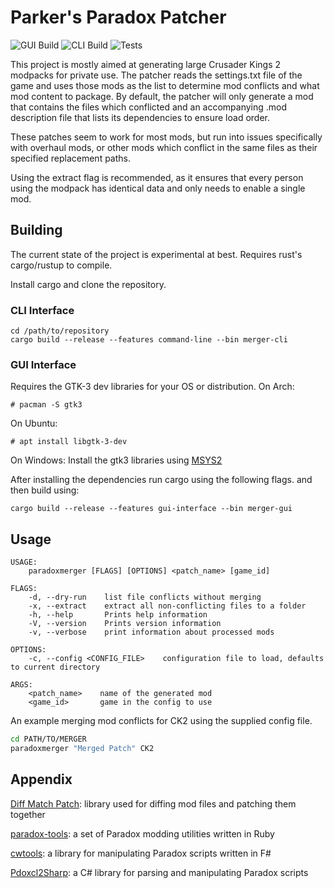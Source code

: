 # Parker's Paradox Patcher

![GUI Build](https://github.com/parkerokonek/paradoxpatcher/workflows/BuildGUI/badge.svg)
![CLI Build](https://github.com/parkerokonek/paradoxpatcher/workflows/BuildCLI/badge.svg)
![Tests](https://github.com/parkerokonek/paradoxpatcher/workflows/Tests/badge.svg)

This project is mostly aimed at generating large Crusader Kings 2 modpacks for private use. The patcher reads the settings.txt file of the game and uses those mods as the list to determine mod conflicts and what mod content to package. By default, the patcher will only generate a mod that contains the files which conflicted and an accompanying .mod description file that lists its dependencies to ensure load order. 

These patches seem to work for most mods, but run into issues specifically with overhaul mods, or other mods which conflict in the same files as their specified replacement paths.

Using the extract flag is recommended, as it ensures that every person using the modpack has identical data and only needs to enable a single mod.
## Building
The current state of the project is experimental at best.
Requires rust's cargo/rustup to compile.

Install cargo and clone the repository.
### CLI Interface
```
cd /path/to/repository
cargo build --release --features command-line --bin merger-cli
```
### GUI Interface
Requires the GTK-3 dev libraries for your OS or distribution.
On Arch:
```
# pacman -S gtk3
```
On Ubuntu:
```
# apt install libgtk-3-dev
```
On Windows:
Install the gtk3 libraries using [MSYS2](https://www.msys2.org/)

After installing the dependencies run cargo using the following flags.
and then build using:
```
cargo build --release --features gui-interface --bin merger-gui
```

## Usage
```
USAGE:
    paradoxmerger [FLAGS] [OPTIONS] <patch_name> [game_id]

FLAGS:
    -d, --dry-run    list file conflicts without merging
    -x, --extract    extract all non-conflicting files to a folder
    -h, --help       Prints help information
    -V, --version    Prints version information
    -v, --verbose    print information about processed mods

OPTIONS:
    -c, --config <CONFIG_FILE>    configuration file to load, defaults to current directory

ARGS:
    <patch_name>    name of the generated mod
    <game_id>       game in the config to use
```

An example merging mod conflicts for CK2 using the supplied config file.
```bash
cd PATH/TO/MERGER
paradoxmerger "Merged Patch" CK2
```
## Appendix
[Diff Match Patch](https://github.com/google/diff-match-patch): library used for diffing mod files and patching them together

[paradox-tools](https://github.com/taw/paradox-tools): a set of Paradox modding utilities written in Ruby 

[cwtools](https://github.com/tboby/cwtools): a library for manipulating Paradox scripts written in F#

[Pdoxcl2Sharp](https://github.com/nickbabcock/Pdoxcl2Sharp): a C# library for parsing and manipulating Paradox scripts
